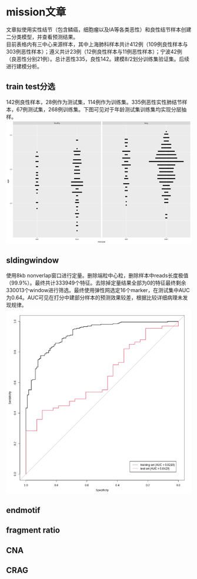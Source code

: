 # mission文章  
文章拟使用实性结节（包含鳞癌，细胞瘤以及IA等各类恶性）和良性结节样本创建二分类模型，并查看预测结果。  
目前表格内有三中心来源样本，其中上海肺科样本共计412例（109例良性样本与303例恶性样本）；遵义共计23例（12例良性样本与11例恶性样本）；宁波42例（良恶性分别21例）。总计恶性335，良性142。建模8/2划分训练集验证集。后续进行建模分析。  
## train test分选  
142例良性样本，28例作为测试集，114例作为训练集。335例恶性实性肺结节样本，67例测试集，268例训练集。下图可见对于年龄测试集训练集均实现分层抽样。  
![年龄抽样](https://github.com/crushseven-7/missoin/blob/main/pic/sample_age.png "年龄抽样")  
## sldingwindow  
使用8kb nonverlap窗口进行定量。删除端粒中心粒，删除样本中reads长度极值（99.9%）。最终共计333949个特征。去除掉定量结果全部为0的特征最终剩余330013个window进行筛选。最终使用弹性网选定16个marker，在测试集中AUC为0.64。AUC可见在打分中建部分样本的预测效果较差，根据比较详细病理未发现规律。  
![AUC](https://github.com/crushseven-7/missoin/blob/main/pic/mission2_slidingwindow.png "AUC")
## endmotif  
## fragment ratio  
## CNA  
## CRAG  
